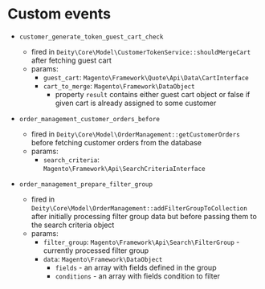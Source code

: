# Custom events

* `customer_generate_token_guest_cart_check`
    - fired in `Deity\Core\Model\CustomerTokenService::shouldMergeCart` after fetching guest cart
    - params:
        * `guest_cart`: `Magento\Framework\Quote\Api\Data\CartInterface`
        * `cart_to_merge`: `Magento\Framework\DataObject`
            * property `result` contains either guest cart object or false if given cart is already assigned to some customer

* `order_management_customer_orders_before`
    - fired in `Deity\Core\Model\OrderManagement::getCustomerOrders` before fetching customer orders from the database
    - params: 
        * `search_criteria`: `Magento\Framework\Api\SearchCriteriaInterface`

* `order_management_prepare_filter_group`
    - fired in `Deity\Core\Model\OrderManagement::addFilterGroupToCollection` after initially processing filter group data but before passing them to the search criteria object
    - params:
        * `filter_group`: `Magento\Framework\Api\Search\FilterGroup` - currently processed filter group 
        * `data`: `Magento\Framework\DataObject`
            * `fields` - an array with fields defined in the group
            * `conditions` - an array with fields condition to filter
